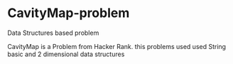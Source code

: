 # CavityMap-problem
Data Structures based problem

CavityMap is a Problem from Hacker Rank. this problems used used String basic and 2 dimensional data structures
